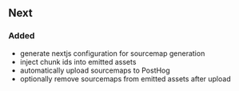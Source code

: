 ## Next

### Added
- generate nextjs configuration for sourcemap generation
- inject chunk ids into emitted assets
- automatically upload sourcemaps to PostHog
- optionally remove sourcemaps from emitted assets after upload
